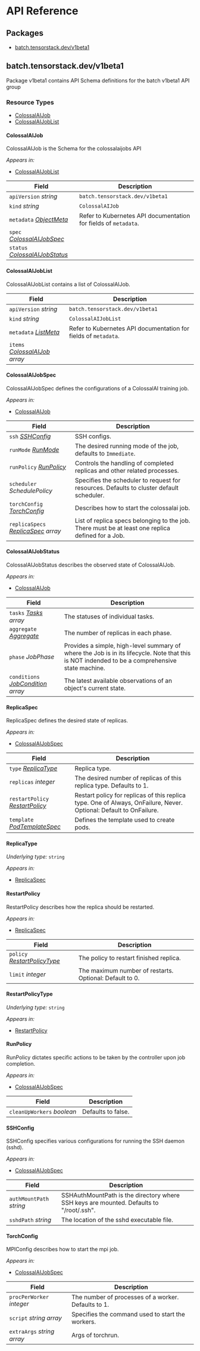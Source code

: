 # API Reference

## Packages
- [batch.tensorstack.dev/v1beta1](#batchtensorstackdevv1beta1)


## batch.tensorstack.dev/v1beta1

Package v1beta1 contains API Schema definitions for the batch v1beta1 API group

### Resource Types
- [ColossalAIJob](#colossalaijob)
- [ColossalAIJobList](#colossalaijoblist)





#### ColossalAIJob



ColossalAIJob is the Schema for the colossalaijobs API

_Appears in:_
- [ColossalAIJobList](#colossalaijoblist)

| Field | Description |
| --- | --- |
| `apiVersion` _string_ | `batch.tensorstack.dev/v1beta1`
| `kind` _string_ | `ColossalAIJob`
| `metadata` _[ObjectMeta](https://kubernetes.io/docs/reference/generated/kubernetes-api/v1.24/#objectmeta-v1-meta)_ | Refer to Kubernetes API documentation for fields of `metadata`. |
| `spec` _[ColossalAIJobSpec](#colossalaijobspec)_ |  |
| `status` _[ColossalAIJobStatus](#colossalaijobstatus)_ |  |


#### ColossalAIJobList



ColossalAIJobList contains a list of ColossalAIJob.



| Field | Description |
| --- | --- |
| `apiVersion` _string_ | `batch.tensorstack.dev/v1beta1`
| `kind` _string_ | `ColossalAIJobList`
| `metadata` _[ListMeta](https://kubernetes.io/docs/reference/generated/kubernetes-api/v1.24/#listmeta-v1-meta)_ | Refer to Kubernetes API documentation for fields of `metadata`. |
| `items` _[ColossalAIJob](#colossalaijob) array_ |  |


#### ColossalAIJobSpec



ColossalAIJobSpec defines the configurations of a ColossalAI training job.

_Appears in:_
- [ColossalAIJob](#colossalaijob)

| Field | Description |
| --- | --- |
| `ssh` _[SSHConfig](#sshconfig)_ | SSH configs. |
| `runMode` _[RunMode](#runmode)_ | The desired running mode of the job, defaults to `Immediate`. |
| `runPolicy` _[RunPolicy](#runpolicy)_ | Controls the handling of completed replicas and other related processes. |
| `scheduler` _SchedulePolicy_ | Specifies the scheduler to request for resources. Defaults to cluster default scheduler. |
| `torchConfig` _[TorchConfig](#torchconfig)_ | Describes how to start the colossalai job. |
| `replicaSpecs` _[ReplicaSpec](#replicaspec) array_ | List of replica specs belonging to the job. There must be at least one replica defined for a Job. |


#### ColossalAIJobStatus



ColossalAIJobStatus describes the observed state of ColossalAIJob.

_Appears in:_
- [ColossalAIJob](#colossalaijob)

| Field | Description |
| --- | --- |
| `tasks` _[Tasks](#tasks) array_ | The statuses of individual tasks. |
| `aggregate` _[Aggregate](#aggregate)_ | The number of replicas in each phase. |
| `phase` _JobPhase_ | Provides a simple, high-level summary of where the Job is in its lifecycle. Note that this is NOT indended to be a comprehensive state machine. |
| `conditions` _[JobCondition](#jobcondition) array_ | The latest available observations of an object's current state. |


#### ReplicaSpec



ReplicaSpec defines the desired state of replicas.

_Appears in:_
- [ColossalAIJobSpec](#colossalaijobspec)

| Field | Description |
| --- | --- |
| `type` _[ReplicaType](#replicatype)_ | Replica type. |
| `replicas` _integer_ | The desired number of replicas of this replica type. Defaults to 1. |
| `restartPolicy` _[RestartPolicy](#restartpolicy)_ | Restart policy for replicas of this replica type. One of Always, OnFailure, Never. Optional: Default to OnFailure. |
| `template` _[PodTemplateSpec](https://kubernetes.io/docs/reference/generated/kubernetes-api/v1.24/#podtemplatespec-v1-core)_ | Defines the template used to create pods. |


#### ReplicaType

_Underlying type:_ `string`



_Appears in:_
- [ReplicaSpec](#replicaspec)



#### RestartPolicy



RestartPolicy describes how the replica should be restarted.

_Appears in:_
- [ReplicaSpec](#replicaspec)

| Field | Description |
| --- | --- |
| `policy` _[RestartPolicyType](#restartpolicytype)_ | The policy to restart finished replica. |
| `limit` _integer_ | The maximum number of restarts. Optional: Default to 0. |


#### RestartPolicyType

_Underlying type:_ `string`



_Appears in:_
- [RestartPolicy](#restartpolicy)



#### RunPolicy



RunPolicy dictates specific actions to be taken by the controller upon job completion.

_Appears in:_
- [ColossalAIJobSpec](#colossalaijobspec)

| Field | Description |
| --- | --- |
| `cleanUpWorkers` _boolean_ | Defaults to false. |


#### SSHConfig



SSHConfig specifies various configurations for running the SSH daemon (sshd).

_Appears in:_
- [ColossalAIJobSpec](#colossalaijobspec)

| Field | Description |
| --- | --- |
| `authMountPath` _string_ | SSHAuthMountPath is the directory where SSH keys are mounted. Defaults to "/root/.ssh". |
| `sshdPath` _string_ | The location of the sshd executable file. |


#### TorchConfig



MPIConfig describes how to start the mpi job.

_Appears in:_
- [ColossalAIJobSpec](#colossalaijobspec)

| Field | Description |
| --- | --- |
| `procPerWorker` _integer_ | The number of processes of a worker. Defaults to 1. |
| `script` _string array_ | Specifies the command used to start the workers. |
| `extraArgs` _string array_ | Args of torchrun. |


